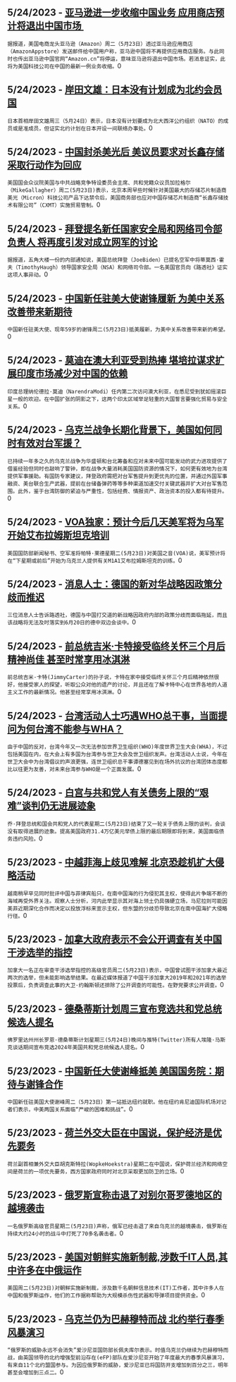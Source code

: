 
  ## 5/24/2023 - [亚马逊进一步收缩中国业务 应用商店预计将退出中国市场 ](https://www.voachinese.com/a/amazon-to-stop-providing-app-store-services-in-china/7106754.html)
 ```据报道，美国电商龙头亚马逊（Amazon）周二（5月23日）透过亚马逊应用商店（AmazonAppstore）发送邮件给中国用户称，亚马逊中国将不再提供应用商店服务。与此同时也传出亚马逊中国官网“Amazon.cn”将停运，意味亚马逊将退出中国市场。若消息证实，此将为美国科技公司在中国的最新一例业务收缩。```0
  ## 5/24/2023 - [岸田文雄：日本没有计划成为北约会员国](https://www.voachinese.com/a/japan-pm-says-no-plan-to-join-nato-20230524/7106728.html)
 ```日本首相岸田文雄周三（5月24日）表示，日本没有计划要成为北大西洋公约组织（NATO）的成员或是准成员，但证实北约计划在日本开设一间联络办事处。```0
  ## 5/24/2023 - [中国封杀美光后 美议员要求对长鑫存储采取行动作为回应](https://www.voachinese.com/a/us-key-lawmaker-demands-retaliation-against-beijing-for-micron-ban-20230524/7106721.html)
 ```美国国会众议院美国与中共战略竞争特设委员会主席、共和党籍众议员加拉格尔（MikeGallagher）周二(5月23日)表示，北京本周早些时候针对美国最大的存储芯片制造商美光（Micron）科技公司产品下达禁令后，美国商务部也应对中国存储芯片制造商“长鑫存储技术有限公司”（CXMT）实施贸易管制。```0
  ## 5/24/2023 - [拜登提名新任国家安全局和网络司令部负责人 将再度引发对成立网军的讨论](https://www.voachinese.com/a/biden-nominates-next-chief-to-lead-nsa-and-cyber-command-20230524/7106684.html)
 ```据报道，五角大楼一份的内部通知说，美国总统拜登（JoeBiden）已提名空军中将蒂莫西·霍夫（TimothyHaugh）领导国家安全局（NSA）和网络司令部。一名美国官员向《路透社》证实这项人事异动。```0
  ## 5/24/2023 - [中国新任驻美大使谢锋履新 为美中关系改善带来新期待](https://www.voachinese.com/a/china-new-us-ambassador-offers-renewed-hope-for-improving-relationship-20230524/7106670.html)
 ```中国新任驻美大使、现年59岁的谢锋周二(5月23日)抵美履新，为美中关系改善带来新的希望。```0
  ## 5/24/2023 - [莫迪在澳大利亚受到热捧 堪培拉谋求扩展印度市场减少对中国的依赖](https://www.voachinese.com/a/australia-courts-india-pm-with-a-rockstar-rally-in-effort-to-de-risk-trade-with-china-20230524/7106664.html)
 ```印度总理纳伦德拉·莫迪（NarendraModi）任内第二次访问澳大利亚，在悉尼受到犹如摇滚巨星一般的欢迎。在中国扩张的阴影之下，这两个印太区域举足轻重的大国誓言要强化贸易与安全关系。```0
  ## 5/24/2023 - [乌克兰战争长期化背景下，美国如何同时有效对台军援？](https://www.voachinese.com/a/u-s-announced-new-security-assistance-to-taiwan-where-is-the-fundamental-solution-/7105965.html)
 ```已持续一年多之久的乌克兰战争为华盛顿和台北筹备和应对未来中国可能发动的武力进攻提供了借鉴经验但同时也敲响了警钟，即在战争大量消耗美国国防资源的情况下，如何更有效地为台湾提供军事援助。有国防专家建议，拜登政府需把对台军售提升到更优先的位置，并通过外国军事融资、美台联合生产武器，提前在台储备弹药等等多种渠道加速交付关键武器并扩大对台军售范围。此外，鉴于台湾防御的紧迫与严重性，包括经费、情报资产、政治资本的投入都有待提升。```0
  ## 5/24/2023 - [VOA独家：预计今后几天美军将为乌军开始艾布拉姆斯坦克培训](https://www.voachinese.com/a/voa-exclusive-ukrainians-abrams-training-expected-to-start-in-days-20230523/7106571.html)
 ```美国国防部新闻秘书、空军准将帕特·莱德星期二(5月23日)对美国之音(VOA)说，美军预计将在“下星期或前后”开始为乌克兰人提供有关M1A1艾布拉姆斯坦克的训练。```0
  ## 5/24/2023 - [消息人士：德国的新对华战略因政策分歧而推迟](https://www.voachinese.com/a/germany-s-new-china-strategy-delayed-by-policy-differences-sources-20230523/7106577.html)
 ```三位消息人士告诉路透社，德国与中国打交道的新战略因政府内部的政策分歧而面临拖延，而且该战略将无法及时落实到6月20日的德中双边会谈中。```0
  ## 5/24/2023 - [前总统吉米·卡特接受临终关怀三个月后精神尚佳 甚至时常享用冰淇淋](https://www.voachinese.com/a/jimmy-carter-3-months-into-hospice-is-aware-of-tributes-enjoying-ice-cream-20230523/7106572.html)
 ```前总统吉米·卡特(JimmyCarter)的孙子说，卡特在家中接受临终关怀三个月后精神依然很好，他接受家人的探望，听取公众对他的遗产的讨论，并且还在了解卡特中心在世界各地的人道主义工作的最新情况。他甚至经常享用冰淇淋。```0
  ## 5/24/2023 - [台湾活动人士巧遇WHO总干事，当面提问为何台湾不能参与WHA？](https://www.voachinese.com/a/taiwan-activists-ask-head-of-who-in-person-why-taiwan-cannot-be-invited-to-its-annual-meeting-20230523/7106193.html)
 ```由于中国的反对，台湾今年又一次无法参加世界卫生组织(WHO)年度世界卫生大会(WHA)，不过包括美国在内，在大会上有多国为台湾参与世卫大会及世卫组织发声。台湾活动人士说，今年在世卫大会中为台湾倡议的声浪更强，连世卫组织总干事谭德塞见到在场外抗议的台湾团体态度都比以往更为友善，对未来台湾参与WHO是一个正面发展。```0
  ## 5/24/2023 - [白宫与共和党人有关债务上限的“艰难”谈判仍无进展迹象](https://www.voachinese.com/a/no-signs-of-progress-from-white-house-or-republicans-in-tough-debt-ceiling-talks-20230523/7106540.html)
 ```乔·拜登总统和国会共和党人的代表星期二(5月23日)结束了又一轮关于债务上限的谈判，会谈没有取得进展的迹象。提高美国政府31.4万亿美元举债上限的最后期限即将到来，美国面临债务违约风险。```0
  ## 5/23/2023 - [中越菲海上歧见难解 北京恐趁机扩大侵略活动](https://www.voachinese.com/a/vietnam-rebukes-china-philippines-over-south-china-sea-20230523/7106215.html)
 ```越南稍早罕见同时批评中国与菲律宾船只，在南中国海的行为侵犯其主权，使得此片争端不断的海域再受外界关注。观察人士分析，河内此举显示其对海上领土仍具强硬立场，马尼拉则可能因美菲近期深化合作而决定以投放浮标来宣示主权，但东盟的分歧恐导致北京在南中国海扩大侵略行径。```0
  ## 5/23/2023 - [加拿大政府表示不会公开调查有关中国干涉选举的指控](https://www.voachinese.com/a/canada-probe-into-china-election-meddling-ruled-out-20230523/7106064.html)
 ```加拿大一名正在审查干涉选举指控的高级官员周二(5月23日)表示，中国曾试图干涉加拿大最近两次的选举，但未能影响选举结果。在最近媒体报道了中国干涉加拿大2019年和2021年的选举投票后，负责调查此事的大卫·约翰斯顿还排除了公开调查的可能性。在野党要求公开调查。```0
  ## 5/23/2023 - [德桑蒂斯计划周三宣布竞选共和党总统候选人提名](https://www.voachinese.com/a/florida-gov-desantis-to-announce-republican-presidential-candidacy-on-wednesday-20230523/7106121.html)
 ```佛罗里达州州长罗恩·德桑蒂斯计划星期三(5月24日)晚间与推特(Twitter)所有人埃隆·马斯克谈话期间宣布竞选2024年美国共和党总统候选人提名。```0
  ## 5/23/2023 - [中国新任大使谢峰抵美 美国国务院：期待与谢锋合作](https://www.voachinese.com/a/new-chinese-ambassador-to-us-acknowledges-challenges-in-relations-20230523/7106059.html)
 ```中国新任驻美国大使谢峰周二（5月23日）第一站抵达纽约就职。他在纽约肯尼迪国际机场对记者们表示，中美两国关系面临“严峻的困难和挑战”。```0
  ## 5/23/2023 - [荷兰外交大臣在中国说，保护经济是优先要务](https://www.voachinese.com/a/holand-to-safeguard-economy-20230523/7106039.html)
 ```荷兰副首相兼外交大臣胡克斯特拉(WopkeHoekstra)星期二在中国说，保护荷兰经济和网络空间是荷兰的一项优先要务，西方国家政府同时对北京采取更加防卫的立场。```0
  ## 5/23/2023 - [俄罗斯宣称击退了对别尔哥罗德地区的越境袭击](https://www.voachinese.com/a/russia-contends-it-has-repelled-incursion-in-belgorod-region20230523/7105979.html)
 ```一名俄罗斯高级官员星期二(5月23日)声称，俄军已经击退了来自乌克兰的越境袭击，俄罗斯在持续大约24小时的战斗中打死了70多名袭击者。```0
  ## 5/23/2023 - [美国对朝鲜实施新制裁,涉数千IT人员,其中许多在中俄运作](https://www.voachinese.com/a/us-issues-fresh-north-korea-sanctions-on-illicit-it-workforce-20230523/7105910.html)
 ```美国周二(5月23日)对朝鲜实施新制裁，涉及数千名朝鲜信息技术(IT)工作者，其中许多人在中国和俄罗斯运作，他们的工作据称帮助为大规模杀伤性武器和导弹项目提供资金。```0
  ## 5/23/2023 - [乌克兰仍为巴赫穆特而战   北约举行春季风暴演习](https://www.voachinese.com/a/nato-kicks-off-annual-spring-storm-exercises-in-estonia-as-ukraine-fights-around-bakhmut-20230524/7105942.html)
 ```“俄罗斯的威胁永远不会消失”爱沙尼亚国防部长佩夫库尔表示。时值乌克兰仍继续为巴赫穆特而战，由英国领导的北约增强型前沿存在(eFP)部队在爱沙尼亚开始了年度最大的春季风暴演习，有来自11个北约盟国参与。为因应俄罗斯的威胁，爱沙尼亚已将国防开支增加到百分之三，明年甚至会增加到三点二。```0